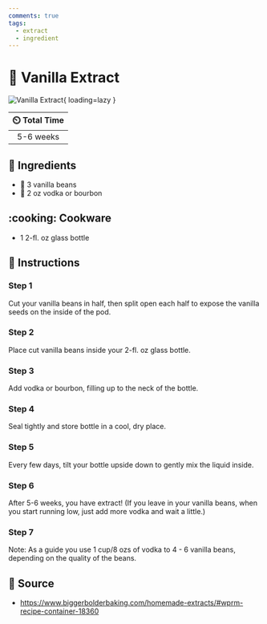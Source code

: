 ```yaml
---
comments: true
tags:
  - extract
  - ingredient
---
```

# :icecream: Vanilla Extract

![Vanilla Extract](../../assets/images/vanilla-extract.jpg){ loading=lazy }

| :timer_clock: Total Time |
|:-----------------------: |
| 5-6 weeks |

## :salt: Ingredients

- :icecream: 3 vanilla beans
- :tumbler_glass: 2 oz vodka or bourbon

## :cooking: Cookware

- 1 2-fl. oz glass bottle

## :pencil: Instructions

### Step 1

Cut your vanilla beans in half, then split open each half to expose the vanilla seeds on the inside of the pod.

### Step 2

Place cut vanilla beans inside your 2-fl. oz glass bottle.

### Step 3

Add vodka or bourbon, filling up to the neck of the bottle.

### Step 4

Seal tightly and store bottle in a cool, dry place.

### Step 5

Every few days, tilt your bottle upside down to gently mix the liquid inside.

### Step 6

After 5-6 weeks, you have extract! (If you leave in your vanilla beans, when you start running low, just add more vodka
and wait a little.)

### Step 7

Note: As a guide you use 1 cup/8 ozs of vodka to 4 - 6 vanilla beans, depending on the quality of the beans.

## :link: Source

- <https://www.biggerbolderbaking.com/homemade-extracts/#wprm-recipe-container-18360>
